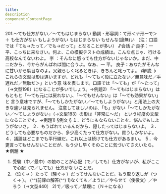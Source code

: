 ```yaml
---
title:
description
component:ContentPage
---
```



201.～ても仕方がない／～てもはじまらない
動詞・形容詞：て形＜ナ形ーで＞ ＋ も仕方がない
もしようがない
もはじまらない
もせんな(詮無)い
（注：口語では「ても→たって／でも→だって」となることが多い）
♪会話 ♪
良子：一平、こっちに来なさい。何よ、この模擬テストの成績は。こんな点じゃ、行ける高校なんてないわよ。 李 ：そんなに怒っても仕方がないじゃないか。まだ、中 二だから、今からがんばれば間に合うよ。なあ、一 平。
良子：あなたがそんなに甘いから駄目なのよ。父親らしく叱るときは、きちんと叱ってよ。
♯解説 ♭
これらの文型は形は違いますが、どれも「～ても＜役に立たない／無意味だ／手遅れだ／無駄だ＞」という意 味を表します。口語では「～ても」が「～たって」（→文型198）になることが多いでしょう。→例題2)
「～てもはじまらない」はもともと「～ても元には戻れない」、「～てもせんない」は「～ても効果がない」と 言う意味ですが、「～てもしかたがない／～てもしようがない」と用法上の大きな違いは見られません。
注意してほしいのは、「も」がない「～てしかたがない／～てしようがない」（→文型183）の形は「非常に～だ」 という程度の文型になることです。→例題1)
§例文 §
１．どうにもならないことを、悩んでもしようがないさ。
２．もうばれているんだから、隠したってはじまらないよ。
３．どうしても必要なものだから、多少高くたって仕方がない。買うしかないよ。
４．議論はどこまでも平行線だ。これ以上は続けても仕方があるまい。
５．今更言ってもせんないことだが、もう少し早くそのことに気づいてさえいたら。
★例題 ★
1) 受験（中／最中）の娘のことが心配（で／しても）仕方がないが、私がここで心配（で／しても）仕方がな
いことだ。      
2) （泣く→ ）たって（騒ぐ→ ）だってせんないことだ。もう取り返しが（つく→ ）。
(^^)前課の解答(^^)
1)なくても／ように／やらせて（使役文）／やろう（→文型440）
2)で／吸って／禁煙に（Ｎ＋になる）
